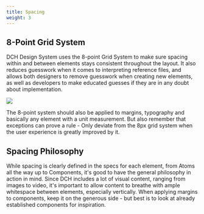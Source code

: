 ```yaml
---
title: Spacing
weight: 3
---
```



## 8-Point Grid System

DCH Design System uses the 8-point Grid System to make sure spacing within and between elements stays consistent throughout the layout. It also reduces guesswork when it comes to interpreting reference files, and allows both designers to remove guesswork when creating new elements, as well as developers to make educated guesses if they are in any doubt about implementation.

![](/assets/images/spacings/8pointgridexample.png)

The 8-point system should also be applied to margins, typography and basically any element with a unit measurement. But also remember that exceptions can prove a rule - Only deviate from the 8px grid system when the user experience is greatly improved by it. 

## Spacing Philosophy

While spacing is clearly defined in the specs for each element, from Atoms all the way up to Components, it's good to have the general philosophy in action in mind. Since DCH includes a lot of visual content, ranging from images to video, it's important to allow content to breathe with ample whitespace between elements, especially vertically. When applying margins to components, keep it on the generous side - but best is to look at already established components for inspiration.





